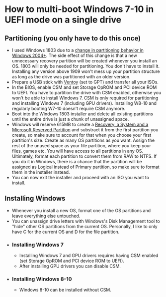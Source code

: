 # How to multi-boot Windows 7-10 in UEFI mode on a single drive
## Partitioning (you only have to do this once)
- I used Windows 1803 due to a [change in partitioning behavior in Windows 2004+](https://pureinfotech.com/windows-10-2004-fixes-recovery-partition-problem/). The side effect of this change is that a new unnecessary recovery partition will be created whenever you install an OS. 1803 will only be needed for partitioning. You don't have to install it. Installing any version above 1909 won't mess up your partition structure as long as the drive was partitioned with an older version.
- Prepare a USB stick with [Ventoy](https://github.com/ventoy/Ventoy) (set to GPT) and transfer all your ISOs.
- In the BIOS, enable CSM and set Storage OpROM and PCI device ROM to UEFI. You have to partition the drive with CSM enabled, otherwise you won't be able to install Windows 7. CSM is only required for partitioning and installing Windows 7 (including GPU drivers). Installing W8-10 and regularly booting W7-10 doesn't require CSM anymore.
- Boot into the Windows 1803 installer and delete all existing partitions until the entire drive is just a chunk of unassigned space.
- Windows will reserve 615MB to create a [Recovery, a System and a Microsoft Reserved Partition](https://github.com/BoringBoredom/PC-Optimization-Hub/raw/main/content/multi-booting/partitions.jpg) and substract it from the first partition you create, so make sure to account for that when you choose your first partition's size. Create as many OS partitions as you want. Assign the rest of the unused space as your file partition, where you keep your files, games etc. You will have access to all partitions in any OS. Ultimately, format each partition to convert them from RAW to NTFS. If you do it in Windows, there is a chance that the partition will be assigned as Logical instead of Primary partition, so make sure to format them in the installer instead.
- You can now exit the installer and proceed with an ISO you want to install.
## Installing Windows
- Whenever you install a new OS, format one of the OS partitions and leave everything else untouched.
- You can unassign drive letters with Windows's Disk Management tool to "hide" other OS partitions from the current OS. Personally, I like to only have C for the current OS and D for the file partition.
- ### Installing Windows 7
  - Installing Windows 7 and GPU drivers requires having CSM enabled (set Storage OpROM and PCI device ROM to UEFI).
  - After installing GPU drivers you can disable CSM.
- ### Installing Windows 8-10
  - Windows 8-10 can be installed without CSM.
